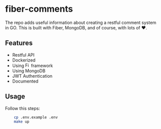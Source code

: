 # fiber-comments
The repo adds useful information about creating a restful comment system in GO. This is built with ️Fiber, MongoDB, and of course, with lots of :heart:.

## Features
- Restful API
- Dockerized
- Using <picture> <source height="15" media="(prefers-color-scheme: dark)" srcset="https://raw.githubusercontent.com/gofiber/docs/master/static/img/logo-dark.svg"><img height="15" alt="Fiber" src="https://raw.githubusercontent.com/gofiber/docs/master/static/img/logo.svg"> </picture> framework
- Using MongoDB
- JWT Authentication
- Documented

## Usage
Follow this steps:
```bash
    cp .env.example .env
    make up
```

